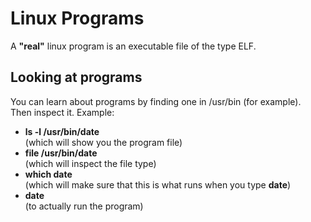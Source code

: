 # Linux Programs

A **"real"** linux program is an executable file of the type ELF.

## Looking at programs
You can learn about programs by finding one in /usr/bin (for example).  
Then inspect it.
Example:
- **ls -l /usr/bin/date**  
(which will show you the program file)
- **file /usr/bin/date**  
(which will inspect the file type)
- **which date**  
(which will make sure that this is what runs when you type **date**)
- **date**  
(to actually run the program)

